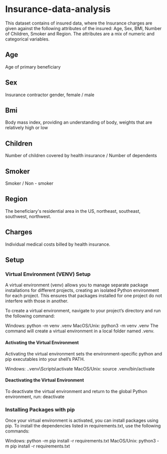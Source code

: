 # Insurance-data-analysis

This dataset contains of insured data, where the Insurance charges are given against the following attributes of the insured: Age, Sex, BMI, Number of Children, Smoker and Region. The attributes are a mix of numeric and categorical variables.


## Age
 Age of primary beneficiary

## Sex 
Insurance contractor gender, female / male

## Bmi
Body mass index, providing an understanding of body, weights that are relatively high or low

## Children
Number of children covered by health insurance / Number of dependents

## Smoker
Smoker / Non - smoker

## Region
The beneficiary's residential area in the US, northeast, southeast, southwest, northwest.

## Charges
Individual medical costs billed by health insurance.

## Setup
### Virtual Environment (VENV) Setup
A virtual environment (venv) allows you to manage separate package installations for different projects, creating an isolated Python environment for each project. This ensures that packages installed for one project do not interfere with those in another.

To create a virtual environment, navigate to your project’s directory and run the following command:

Windows: python -m venv .venv
MacOS/Unix: python3 -m venv .venv
The command will create a virtual environment in a local folder named .venv.

#### Activating the Virtual Environment
Activating the virtual environment sets the environment-specific python and pip executables into your shell’s PATH.

Windows: .\.venv\Scripts\activate
MacOS/Unix: source .venv/bin/activate
#### Deactivating the Virtual Environment
To deactivate the virtual environment and return to the global Python environment, run: deactivate

### Installing Packages with pip
Once your virtual environment is activated, you can install packages using pip. To install the dependencies listed in requirements.txt, use the following commands:

Windows: python -m pip install -r requirements.txt
MacOS/Unix: python3 -m pip install -r requirements.txt

